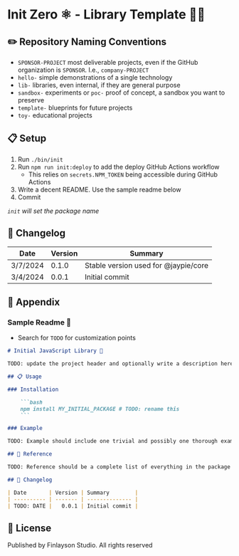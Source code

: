 # Init Zero ⚛️ - Library Template 🏫👥

## ✏️ Repository Naming Conventions

* `SPONSOR-PROJECT` most deliverable projects, even if the GitHub organization is `SPONSOR`. I.e., `company-PROJECT`
* `hello-` simple demonstrations of a single technology
* `lib-` libraries, even internal, if they are general purpose
* `sandbox-` experiments or `poc-` proof of concept, a sandbox you want to preserve
* `template-` blueprints for future projects
* `toy-` educational projects

## 📋 Setup

1. Run `./bin/init`
2. Run `npm run init:deploy` to add the deploy GitHub Actions workflow
    * This relies on `secrets.NPM_TOKEN` being accessible during GitHub Actions
3. Write a decent README. Use the sample readme below
4. Commit

_`init` will set the package name_

## 📝 Changelog

| Date       | Version | Summary        |
| ---------- | ------- | -------------- |
|   3/7/2024 |   0.1.0 | Stable version used for @jaypie/core |
|   3/4/2024 |   0.0.1 | Initial commit |

## 📎 Appendix

### Sample Readme 📄

* Search for `TODO` for customization points

```markdown
# Initial JavaScript Library 🐙

TODO: update the project header and optionally write a description here

## 📋 Usage

### Installation

    ```bash
    npm install MY_INITIAL_PACKAGE # TODO: rename this
    ```

### Example

TODO: Example should include one trivial and possibly one thorough example of using the library

## 📖 Reference

TODO: Reference should be a complete list of everything in the package

## 📝 Changelog

| Date       | Version | Summary        |
| ---------- | ------- | -------------- |
| TODO: DATE |   0.0.1 | Initial commit |
```

## 📜 License

Published by Finlayson Studio. All rights reserved
